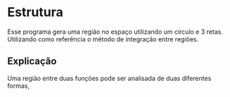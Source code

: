 # Estrutura

Esse programa gera uma região no espaço utilizando um circulo e 3 retas. Utilizando como referência o método de integração entre regiões.

## Explicação

Uma região entre duas funções pode ser analisada de duas diferentes formas,
